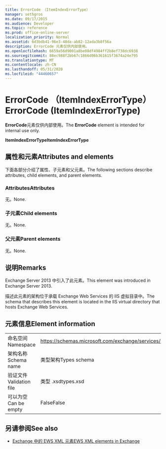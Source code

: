```yaml
---
title: ErrorCode （ItemIndexErrorType）
manager: sethgros
ms.date: 09/17/2015
ms.audience: Developer
ms.topic: reference
ms.prod: office-online-server
localization_priority: Normal
ms.assetid: 6d3bdb41-96e3-48da-ab82-12ada3b8f56a
description: ErrorCode 元素仅供内部使用。
ms.openlocfilehash: 6659a56d9001a8be08df4984ff2b8ef738dc6938
ms.sourcegitcommit: 88ec988f2bb67c1866d06b361615f3674a24e795
ms.translationtype: MT
ms.contentlocale: zh-CN
ms.lasthandoff: 05/31/2020
ms.locfileid: "44460657"
---
```

# <a name="errorcode-itemindexerrortype"></a><span data-ttu-id="6ed24-103">ErrorCode （ItemIndexErrorType）</span><span class="sxs-lookup"><span data-stu-id="6ed24-103">ErrorCode (ItemIndexErrorType)</span></span>

<span data-ttu-id="6ed24-104">**ErrorCode**元素仅供内部使用。</span><span class="sxs-lookup"><span data-stu-id="6ed24-104">The **ErrorCode** element is intended for internal use only.</span></span> 

<span data-ttu-id="6ed24-105">**ItemIndexErrorType**</span><span class="sxs-lookup"><span data-stu-id="6ed24-105">**ItemIndexErrorType**</span></span>

## <a name="attributes-and-elements"></a><span data-ttu-id="6ed24-106">属性和元素</span><span class="sxs-lookup"><span data-stu-id="6ed24-106">Attributes and elements</span></span>

<span data-ttu-id="6ed24-107">下面各部分介绍了属性、子元素和父元素。</span><span class="sxs-lookup"><span data-stu-id="6ed24-107">The following sections describe attributes, child elements, and parent elements.</span></span>
  
### <a name="attributes"></a><span data-ttu-id="6ed24-108">Attributes</span><span class="sxs-lookup"><span data-stu-id="6ed24-108">Attributes</span></span>

<span data-ttu-id="6ed24-109">无。</span><span class="sxs-lookup"><span data-stu-id="6ed24-109">None.</span></span>
  
### <a name="child-elements"></a><span data-ttu-id="6ed24-110">子元素</span><span class="sxs-lookup"><span data-stu-id="6ed24-110">Child elements</span></span>

<span data-ttu-id="6ed24-111">无。</span><span class="sxs-lookup"><span data-stu-id="6ed24-111">None.</span></span>
  
### <a name="parent-elements"></a><span data-ttu-id="6ed24-112">父元素</span><span class="sxs-lookup"><span data-stu-id="6ed24-112">Parent elements</span></span>

<span data-ttu-id="6ed24-113">无。</span><span class="sxs-lookup"><span data-stu-id="6ed24-113">None.</span></span>
  
## <a name="remarks"></a><span data-ttu-id="6ed24-114">说明</span><span class="sxs-lookup"><span data-stu-id="6ed24-114">Remarks</span></span>

<span data-ttu-id="6ed24-115">Exchange Server 2013 中引入了此元素。</span><span class="sxs-lookup"><span data-stu-id="6ed24-115">This element was introduced in Exchange Server 2013.</span></span>
  
<span data-ttu-id="6ed24-116">描述此元素的架构位于承载 Exchange Web Services 的 IIS 虚拟目录中。</span><span class="sxs-lookup"><span data-stu-id="6ed24-116">The schema that describes this element is located in the IIS virtual directory that hosts Exchange Web Services.</span></span>
  
## <a name="element-information"></a><span data-ttu-id="6ed24-117">元素信息</span><span class="sxs-lookup"><span data-stu-id="6ed24-117">Element information</span></span>

|||
|:-----|:-----|
|<span data-ttu-id="6ed24-118">命名空间</span><span class="sxs-lookup"><span data-stu-id="6ed24-118">Namespace</span></span>  <br/> |https://schemas.microsoft.com/exchange/services/2006/types  <br/> |
|<span data-ttu-id="6ed24-119">架构名称</span><span class="sxs-lookup"><span data-stu-id="6ed24-119">Schema name</span></span>  <br/> |<span data-ttu-id="6ed24-120">类型架构</span><span class="sxs-lookup"><span data-stu-id="6ed24-120">Types schema</span></span>  <br/> |
|<span data-ttu-id="6ed24-121">验证文件</span><span class="sxs-lookup"><span data-stu-id="6ed24-121">Validation file</span></span>  <br/> |<span data-ttu-id="6ed24-122">类型 .xsd</span><span class="sxs-lookup"><span data-stu-id="6ed24-122">types.xsd</span></span>  <br/> |
|<span data-ttu-id="6ed24-123">可以为空</span><span class="sxs-lookup"><span data-stu-id="6ed24-123">Can be empty</span></span>  <br/> |<span data-ttu-id="6ed24-124">False</span><span class="sxs-lookup"><span data-stu-id="6ed24-124">False</span></span>  <br/> |
   
## <a name="see-also"></a><span data-ttu-id="6ed24-125">另请参阅</span><span class="sxs-lookup"><span data-stu-id="6ed24-125">See also</span></span>

- [<span data-ttu-id="6ed24-126">Exchange 中的 EWS XML 元素</span><span class="sxs-lookup"><span data-stu-id="6ed24-126">EWS XML elements in Exchange</span></span>](ews-xml-elements-in-exchange.md)

